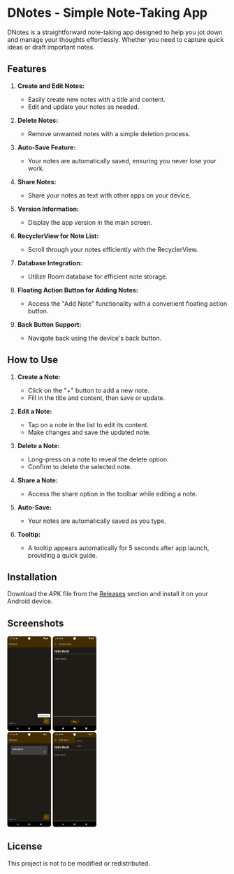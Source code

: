 # DNotes - Simple Note-Taking App

DNotes is a straightforward note-taking app designed to help you jot down and manage your thoughts effortlessly. Whether you need to capture quick ideas or draft important notes.

## Features

1. **Create and Edit Notes:**
   - Easily create new notes with a title and content.
   - Edit and update your notes as needed.

2. **Delete Notes:**
   - Remove unwanted notes with a simple deletion process.

3. **Auto-Save Feature:**
   - Your notes are automatically saved, ensuring you never lose your work.

4. **Share Notes:**
   - Share your notes as text with other apps on your device.

6. **Version Information:**
   - Display the app version in the main screen.

7. **RecyclerView for Note List:**
   - Scroll through your notes efficiently with the RecyclerView.

8. **Database Integration:**
   - Utilize Room database for efficient note storage.

9. **Floating Action Button for Adding Notes:**
   - Access the "Add Note" functionality with a convenient floating action button.

10. **Back Button Support:**
    - Navigate back using the device's back button.

## How to Use

1. **Create a Note:**
   - Click on the "+" button to add a new note.
   - Fill in the title and content, then save or update.

2. **Edit a Note:**
   - Tap on a note in the list to edit its content.
   - Make changes and save the updated note.

3. **Delete a Note:**
   - Long-press on a note to reveal the delete option.
   - Confirm to delete the selected note.

4. **Share a Note:**
   - Access the share option in the toolbar while editing a note.

5. **Auto-Save:**
   - Your notes are automatically saved as you type.

6. **Tooltip:**
   - A tooltip appears automatically for 5 seconds after app launch, providing a quick guide.

## Installation

Download the APK file from the [Releases](https://github.com/yourusername/dnotes/releases) section and install it on your Android device.

## Screenshots

<p float="left">
  <img src="screenshots/screenshot1.png" width="100" />
  <img src="screenshots/screenshot2.png" width="100" /> <br>
  <img src="screenshots/screenshot3.png" width="100" />
  <img src="screenshots/screenshot4.png" width="100" />
</p>

## License

This project is not to be modified or redistributed.

